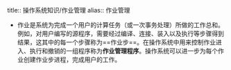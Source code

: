 title:: 操作系统知识/作业管理
alias:: 作业管理

- 作业是系统为完成一个用户的计算任务（或一次事务处理）所做的工作总和。例如，对用户编写的源程序，需要经过编译、连接、装入以及执行等步骤得到结果，这其中的每一个步骤称为==作业步==。在操作系统中用来控制作业进入、执行和撤销的一组程序称为**作业管理程序**。操作系统可以进一步为每个作业创建作业步进程，完成用户的工作。